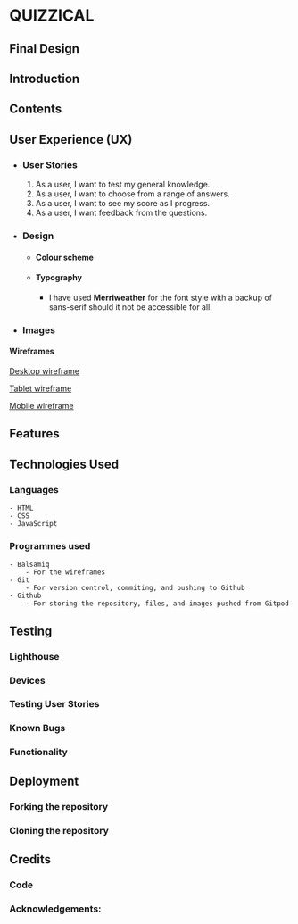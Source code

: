 # QUIZZICAL

## Final Design
## Introduction
## Contents
## User Experience (UX)
- ### User Stories
    
    1. As a user, I want to test my general knowledge.
    2. As a user, I want to choose from a range of answers.
    3. As a user, I want to see my score as I progress.
    4. As a user, I want feedback from the questions.  

- ### Design
    - #### Colour scheme

    - #### Typography
        - I have used **Merriweather** for the font style with a backup of sans-serif should it not be accessible for all.

- ### Images

#### Wireframes

[Desktop wireframe](./assets/wireframes/quizzical-desktop.png)

[Tablet wireframe](./assets/wireframes/quizzical-tablet.png)

[Mobile wireframe](./assets/wireframes/quizzical-mobile.png)

## Features
## Technologies Used
### Languages
    - HTML
    - CSS
    - JavaScript
### Programmes used
    - Balsamiq
        - For the wireframes
    - Git
        - For version control, commiting, and pushing to Github
    - Github
        - For storing the repository, files, and images pushed from Gitpod
    

## Testing

### Lighthouse
### Devices
### Testing User Stories
### Known Bugs
### Functionality
## Deployment

### Forking the repository
### Cloning the repository
## Credits
### Code
### Acknowledgements: